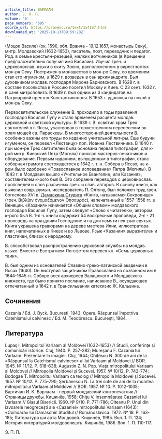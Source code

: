 ```yaml
---
article_title: ВАРЛААМ
author: Э. П. П.
volume: '6'
page_numbers: '595'
source_url: https://pravenc.ru/text/154197.html
downloaded_at: '2025-10-13T09:59:28Z'
---
```


(Моцок Василе) (ок. 1590, обл. Вранча - 19.12.1657, монастырь Секу), митр. Молдавский (1632-1653), писатель, поэт, переводчик и педагог. Род. в семье крестьян-резешей, мелких вотчинников (в Крещении предположительно получил имя Василий). Изучил греч. и церковнослав. языки в скиту Зосин, расположенном в окрестностях мон-ря Секу. Пострижен в монашество в мон-ре Секу, со временем стал его игуменом, в 1629 г. возведен в сан архимандрита. Был духовником молдав. господаря Мирона Барновского. В 1628 г. в составе посольства в Россию посетил Москву и Киев. С 23 сент. 1632 г. в сане митрополита. В 1639 г. был одним из 3 кандидатов на Патриарший престол Константинополя. В 1653 г. удалился на покой в мон-рь Секу.

Первосвятительское служение В. проходило в годы правления господаря Василия Лупу и стало временем расцвета молдав. церковной и светской культуры. В 1639 г. В. освятил храм Трех святителей в г. Яссы, участвовал в торжественном перенесении во храм мощей св. Параскевы. В многосторонней деятельности В. особенно важны его труды по изданию учительной лит-ры. Еще будучи игуменом, он перевел «Лествицу» прп. Иоанна Лествичника. В 1640 г. при мон-ре Трех святителей была основана первая типография, для к-рой митр. Киевский Петр (Могила) прислал мастеров-печатников и оборудование. Первым изданием, выпущенным в типографии, стала соборная грамота состоявшегося в 1642 г. т. н. Собора в Яссах, на к-ром было одобрено «Православное исповедание» Петра (Могилы). В 1643 г. в Молдавии вышло «Учительное Евангелие, или Казания», составителем к-рого был В. Это собрание переводов с церковнослав. проповедей и слов различных греч. и слав. авторов. В основу книги, как выяснил совр. румын. исследователь П. Олтяну, был положен труд греч. богослова XVI в. [Дамаскина Студита](<https://pravenc.ru/text/ДАМАСКИН СТУДИТ.html>) «Книга, называемая Сокровище» (греч. Βιβλίον ὀνομαζόμενον Θησαυρός), напечатанный в 1557-1558 гг. в Венеции. «Казания» начинается «Общим словом» молдавского господаря Василия Лупу, затем следует «Слово к читателю», автором к-рого был В. 1-я ч. книги содержит 54 воскресные проповеди, 2-я - 21 проповедь на праздники Господские и на дни памяти нек-рых святых. Книга украшена гравюрами на дереве мастера Илии, иллюстратора книг, напечатанных в Киеве и во Львове. Язык «Казании» выразителен и пластичен, близок к народному.

В. способствовал распространению церковной службы на молдав. языке. Вместе с Евстратием Логофетом перевел кн. «Семь церковных таин».

В. был одним из основателей Славяно-греко-латинской академии в Яссах (1640). Он выступил защитником Православия на созванном им в 1644-1645 гг. Соборе всех архиереев Валашского и Молдавского княжеств, где было принято послание, написанное В., осуждающее отпечатанный в 1642 г. в Трансильвании катехизис Ж. Кальвина.

## Сочинения

Cazania / Ed. J. Byck. Bucureşti, 1943; Opere. Răspunsul împotriva Catehismului calvinesc / Ed. M. Teodorescu. Bucureşti, 1984.

## Литература

Lupaş I. Mitropolitul Varlaam al Moldovei (1632-1653) // Studii, conferinţe şi comunicări istorice. Cluj, 1940. P. 257-282; Mureşanu F. Cazania lui Varlaam: Prezentare în imagini. Cluj, 1944; Chiţescu N. 300 de ani de la «Răspunsul la Catehismul calvinesc» al lui Varlaam al Moldovei // BOR. 1945. № 11/12. Р. 618-638; Augustin Z. N. Pop. Viaţa mitropolitului Varlaam al Moldovei // Mitropolia Moldovei şi Sucevei. 1957. № 10/12. Р. 742-774; Bodogae T. Mitropolitul Varlaam ca teolog // Mitropolia Moldovei şi Sucevei. 1957. № 10/12. Р. 775-790; Şerbănescu N. La trei sute de ani de la moartea mitropolitului Varlaam al Moldovei // BOR. 1957. № 10. P. 1012-1035; Вартичан И. К. Варлаам - первый молдавский книгопечатник // Страницы дружбы. Кишинёв, 1958; Chiţu V. Insemnătatea Cazaniei lui Varlaam // Glasul Bisericii. 1960. № 9/10. Р. 771-786; Olteanu P. Unul din izvoarele neogreceşti ale «Cazaniei» mitropolitului Varlaam (1643): «Comoara» lui Damaschin Studitul // Romanoslavica. 1972. № 18. P. 163-185; Литература ши арта Молдовей. Кишинёв, 1985. Вол. 1. П. 124; История литературий молдовенешть. Кишинёв, 1986. Вол. 1. П. 110-117.

Э. П. П.
